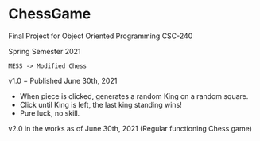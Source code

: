 # ChessGame
Final Project for Object Oriented Programming CSC-240

Spring Semester 2021 


`MESS -> Modified Chess`

v1.0 = Published June 30th, 2021
  - When piece is clicked, generates a random King on a random square. 
  - Click until King is left, the last king standing wins! 
  - Pure luck, no skill.

v2.0 in the works as of June 30th, 2021 
(Regular functioning Chess game)

